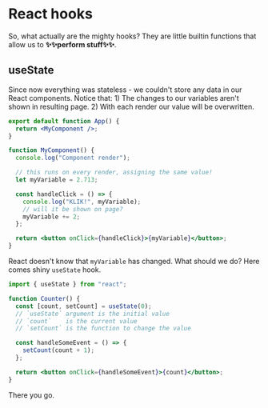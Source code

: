 # React hooks

So, what actually are the mighty hooks? They are little builtin functions that allow us to **✨✨perform stuff✨✨**.

## useState

Since now everything was stateless - we couldn't store any data in our React components. Notice that:
	1) The changes to our variables aren't shown in resulting page. 
	2) With each render our value will be overwritten.

```jsx
export default function App() {
  return <MyComponent />;
}

function MyComponent() {
  console.log("Component render");

  // this runs on every render, assigning the same value!
  let myVariable = 2.713;

  const handleClick = () => {
    console.log("KLIK!", myVariable);
    // will it be shown on page?
    myVariable += 2;
  };

  return <button onClick={handleClick}>{myVariable}</button>;
}
```

React doesn't know that `myVariable` has changed. What should we do? Here comes shiny `useState` hook.

```jsx
import { useState } from "react";

function Counter() {
  const [count, setCount] = useState(0);
  // `useState` argument is the initial value
  // `count`    is the current value
  // `setCount` is the function to change the value

  const handleSomeEvent = () => {
    setCount(count + 1);
  };

  return <button onClick={handleSomeEvent}>{count}</button>;
}
```

There you go.
